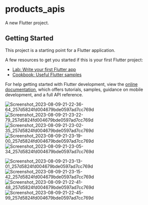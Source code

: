 # products_apis

A new Flutter project.

## Getting Started

This project is a starting point for a Flutter application.

A few resources to get you started if this is your first Flutter project:

- [Lab: Write your first Flutter app](https://docs.flutter.dev/get-started/codelab)
- [Cookbook: Useful Flutter samples](https://docs.flutter.dev/cookbook)

For help getting started with Flutter development, view the
[online documentation](https://docs.flutter.dev/), which offers tutorials,
samples, guidance on mobile development, and a full API reference.


![Screenshot_2023-08-09-21-22-36-64_257d5824fd004679bde0597ad7cc769d](https://github.com/May-alt/Delivery_app/assets/52458696/2433114d-5857-47b8-bb36-0d098a198570)
![Screenshot_2023-08-09-21-23-22-79_257d5824fd004679bde0597ad7cc769d](https://github.com/May-alt/Delivery_app/assets/52458696/a1c1dbd9-4481-45b5-9fe5-95c37cfd5bfd)
![Screenshot_2023-08-09-21-23-02-35_257d5824fd004679bde0597ad7cc769d](https://github.com/May-alt/Delivery_app/assets/52458696/e276d3ec-7b77-41d5-8cf6-4c900a6ef7b5)
![Screenshot_2023-08-09-21-23-19-00_257d5824fd004679bde0597ad7cc769d](https://github.com/May-alt/Delivery_app/assets/52458696/190c7e14-7491-4672-afe9-9124714db58d)
![Screenshot_2023-08-09-21-23-05-34_257d5824fd004679bde0597ad7cc769d](https://github.com/May-alt/Delivery_app/assets/52458696/9b33ad20-58ba-47da-a31a-6a9788d6e57a)

![Screenshot_2023-08-09-21-23-13-01_257d5824fd004679bde0597ad7cc769d](https://github.com/May-alt/Delivery_app/assets/52458696/6ab1d9e9-9ea8-49bb-8c4e-a38d60ffc5db)
![Screenshot_2023-08-09-21-23-15-42_257d5824fd004679bde0597ad7cc769d](https://github.com/May-alt/Delivery_app/assets/52458696/f722ea22-fa22-429b-bef9-ce3a757828cb)
![Screenshot_2023-08-09-21-22-41-48_257d5824fd004679bde0597ad7cc769d](https://github.com/May-alt/Delivery_app/assets/52458696/211f62a5-2b9a-4c49-8546-dcc8a3a14cab)
![Screenshot_2023-08-09-21-22-45-99_257d5824fd004679bde0597ad7cc769d](https://github.com/May-alt/Delivery_app/assets/52458696/e0b32cc2-bcb3-4a97-a631-35ef9085ec4a)







